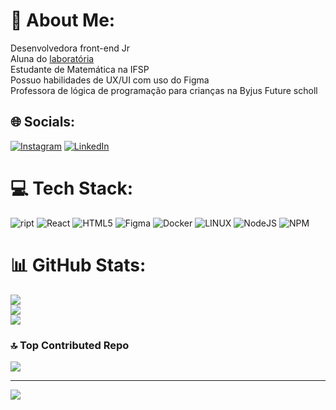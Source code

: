 # 💫 About Me:
Desenvolvedora front-end Jr<br>Aluna do [laboratória](https://github.com/laboratoria) <br> Estudante de Matemática na IFSP<br>Possuo habilidades de UX/UI com uso do Figma<br>Professora de lógica de programação para crianças na Byjus Future scholl<br>


## 🌐 Socials:
[![Instagram](https://img.shields.io/badge/Instagram-%23E4405F.svg?logo=Instagram&logoColor=white)](https://instagram.com/tamy_matos95) [![LinkedIn](https://img.shields.io/badge/LinkedIn-%230077B5.svg?logo=linkedin&logoColor=white)](https://linkedin.com/in/https://www.linkedin.com/in/tamires-matos-b774a8153/) 

# 💻 Tech Stack:
![
ript](https://img.shields.io/badge/javascript-%23323330.svg?style=for-the-badge&logo=javascript&logoColor=%23F7DF1E) ![React](https://img.shields.io/badge/react-%2320232a.svg?style=for-the-badge&logo=react&logoColor=%2361DAFB) ![HTML5](https://img.shields.io/badge/html5-%23E34F26.svg?style=for-the-badge&logo=html5&logoColor=white) 	![Figma](https://img.shields.io/badge/figma-%23F24E1E.svg?style=for-the-badge&logo=figma&logoColor=white) ![Docker](https://img.shields.io/badge/docker-%230db7ed.svg?style=for-the-badge&logo=docker&logoColor=white) ![LINUX](https://img.shields.io/badge/Linux-FCC624?style=for-the-badge&logo=linux&logoColor=black) ![NodeJS](https://img.shields.io/badge/node.js-6DA55F?style=for-the-badge&logo=node.js&logoColor=white) ![NPM](https://img.shields.io/badge/NPM-%23000000.svg?style=for-the-badge&logo=npm&logoColor=white)
# 📊 GitHub Stats:
![](https://github-readme-stats.vercel.app/api?username=tamiresns&theme=dark&hide_border=false&include_all_commits=false&count_private=false)<br/>
![](https://github-readme-streak-stats.herokuapp.com/?user=tamiresns&theme=dark&hide_border=false)<br/>
![](https://github-readme-stats.vercel.app/api/top-langs/?username=tamiresns&theme=dark&hide_border=false&include_all_commits=false&count_private=false&layout=compact)

### 🔝 Top Contributed Repo
![](https://github-contributor-stats.vercel.app/api?username=tamiresns&limit=5&theme=dark&combine_all_yearly_contributions=true)

---
[![](https://visitcount.itsvg.in/api?id=tamiresns&icon=0&color=0)](https://visitcount.itsvg.in)

<!-- Proudly created with GPRM ( https://gprm.itsvg.in ) -->

